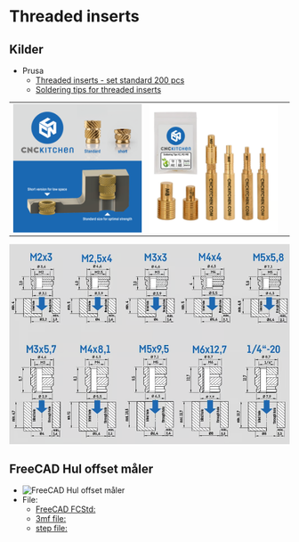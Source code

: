 # Threaded inserts

## Kilder

* Prusa
  * [Threaded inserts - set standard 200 pcs](https://www.prusa3d.com/product/threaded-inserts-set-standard-200-pcs/)
  * [Soldering tips for threaded inserts](https://www.prusa3d.com/product/soldering-tips-for-threaded-inserts/)

||||
|:---:|:---:|:---:|
|![CNCKitchen](./Images/3494.png)|![5452.png](./Images/5452.png)||

![sizes_chart](./Images/sizes_chart.png)
## FreeCAD Hul offset måler

* ![FreeCAD Hul offset måler](./Images/Skærmbillede%20fra%202025-09-01%2015-54-03.png)
* File:
  * [FreeCAD FCStd:](./FreeCAD_Test/FreeCAD-Test.FCStd)
  * [3mf file:](./FreeCAD_Test/FreeCAD-Test-Body.3mf)
  * [step file:](./FreeCAD_Test/FreeCAD-Test-Body.step)